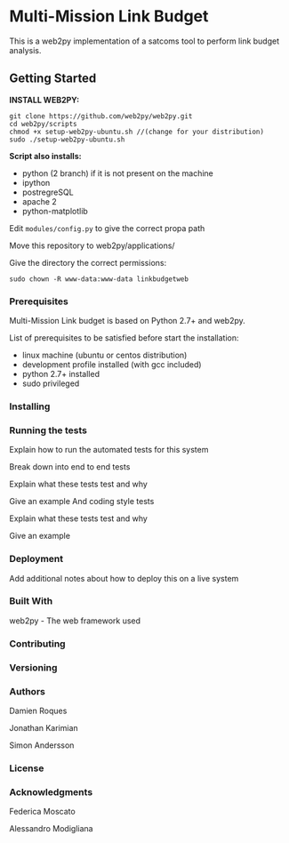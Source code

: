 # Multi-Mission Link Budget


This is a web2py implementation of a satcoms tool to perform link budget analysis.

## Getting Started

**INSTALL WEB2PY:**

```
git clone https://github.com/web2py/web2py.git
cd web2py/scripts
chmod +x setup-web2py-ubuntu.sh //(change for your distribution)
sudo ./setup-web2py-ubuntu.sh
```

**Script also installs:**

* python (2 branch) if it is not present on the machine
* ipython
* postregreSQL 
* apache 2
* python-matplotlib

Edit `modules/config.py` to give the correct propa path

Move this repository to web2py/applications/

Give the directory the correct permissions:

`sudo chown -R www-data:www-data linkbudgetweb
`
### Prerequisites

Multi-Mission Link budget is based on Python 2.7+ and web2py. 

List of prerequisites to be satisfied before start the installation:

* linux machine (ubuntu or centos distribution)
* development profile installed (with gcc included)
* python 2.7+ installed
* sudo privileged 



### Installing



### Running the tests

Explain how to run the automated tests for this system

Break down into end to end tests

Explain what these tests test and why

Give an example
And coding style tests

Explain what these tests test and why

Give an example

### Deployment

Add additional notes about how to deploy this on a live system

### Built With

web2py - The web framework used

### Contributing



### Versioning



### Authors

Damien Roques

Jonathan Karimian

Simon Andersson

### License



### Acknowledgments


Federica Moscato

Alessandro Modigliana